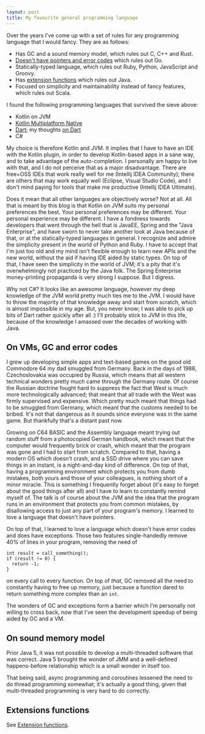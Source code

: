 ```yaml
---
layout: post
title: My favourite general programming language
---
```


Over the years I've come up with a set of rules for any programming language that
I would fancy. They are as follows:

* Has GC and a sound memory model, which rules out C, C++ and Rust.
* [Doesn't have pointers and error codes](../golang-sucks/) which rules out Go.
* Statically-typed language, which rules out Ruby, Python, JavaScript and Groovy.
* Has [extension functions](../extension-functions/) which rules out Java.
* Focused on simplicity and maintainability instead of fancy features, which rules out Scala.

I found the following programming languages that survived the sieve above:

* Kotlin on JVM
* [Kotlin Multiplatform Native](https://kotlinlang.org/docs/native-overview.html)
* [Dart](https://dart.dev/); my thoughts [on Dart](../on-dart/)
* C#

My choice is therefore Kotlin and JVM. It implies that I have to have an IDE with the Kotlin plugin,
in order to develop Kotlin-based apps in a sane way, and to take advantage of the auto-completion.
I personally am happy to live with that, and I do not perceive that as a major disadvantage. There are free+OSS IDEs that work really well for me
(Intellij IDEA Community); there are others that may work equally well (Eclipse, Visual Studio Code),
and I don't mind paying for tools that make me productive
(Intellij IDEA Ultimate).

Does it mean that all other languages are objectively worse? Not at all. All that is meant
by this blog is that Kotlin on JVM suits my personal preferences the best. Your personal
preferences may be different. Your personal experience may be different.
I have a fondness towards developers that went through the hell that is
JavaEE, Spring and the "Java Enterprise", and have sworn to never take another
look at Java because of that, or at the statically-typed languages in general.
I recognize and admire the simplicity present in the world of Python and Ruby.
I have to accept that I'm just too old and my mind isn't flexible enough
to learn new APIs and the new world, without the aid if having IDE aided by static types.
On top of that, I have seen the simplicity in the world of JVM; it's a pity that it's overwhelmingly
not practiced by the Java folk. The Spring Enterprise money-printing propaganda is
very strong I suppose. But I digress.

Why not C#? It looks like an awesome language, however my deep knowledge of the JVM
world pretty much ties me to the JVM. I would have to throw the majority of that knowledge
away and start from scratch, which is almost impossible in my age. But, you never know;
I was able to pick up bits of Dart rather quickly after all :) I'll probably stick
to JVM in this life, because of the knowledge I amassed over the decades of working with Java.

## On VMs, GC and error codes

I grew up developing simple apps and text-based games on the good old Commodore 64 my
dad smuggled from Germany. Back in the days of 1988, Czechoslovakia was occupied by Russia,
which means that all western technical wonders pretty much came through the Germany route.
Of course the Russian doctrine fought hard to suppress the fact that West is much more technologically
advanced; that meant that all trade with the West was firmly supervised and expensive.
Which pretty much meant that things had to be smuggled from Germany, which
meant that the customs needed to be bribed. It's not that dangerous as it sounds since
everyone was in the same game. But thankfully that's a distant past now.

Growing on C64 BASIC and the Assembly language meant trying out random stuff from a photocopied German handbook,
which meant that the computer would frequently brick or crash, which meant that the
program was gone and I had to start from scratch. Compared to that, having a modern OS
which doesn't crash, and a SSD drive where you can save things in an instant, is a night-and-day
kind of difference. On top of that, having a programming environment which protects
you from dumb mistakes, both yours and those of your colleagues, is nothing short of
a minor miracle. This is something I frequently forget about (it's easy to forget about
the good things after all) and I have to learn to constantly remind myself of. 
The talk is of course about the JVM and the idea that the program runs in an environment
that protects you from common mistakes, by disallowing access to just any part of your program's
memory. I learned to love a language that doesn't have pointers.

On top of that, I learned to love a language which doesn't have error codes and does have exceptions.
Those two features single-handedly remove 40% of lines in your program, removing the need of

```
int result = call_something();
if (result != 0) {
  return -1;
}
```

on every call to every function. On top of *that*, GC removed all the need to constantly
having to free up memory, just because a function dared to return something more complex than an `int`.

The wonders of GC and exceptions form a barrier which I'm personally not willing to cross back,
now that I've seen the development speedup of being aided by GC and a VM.

## On sound memory model

Prior Java 5, it was not possible to develop a multi-threaded software that was correct.
Java 5 brought the wonder of JMM and a well-defined happens-before relationship which
is a small wonder in itself too.

That being said, async programming and coroutines lessened the need to do thread programming
somewhat; it's actually a good thing, given that multi-threaded programming is very hard to do correctly.

## Extensions functions

See [Extension functions](../extension-functions/).
